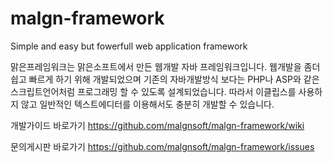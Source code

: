 malgn-framework
===============

Simple and easy but fowerfull web application framework

맑은프레임워크는 맑은소프트에서 만든 웹개발 자바 프레임워크입니다. 웹개발을 좀더 쉽고 빠르게 하기 위해 개발되었으며 기존의 자바개발방식 보다는 PHP나 ASP와 같은 스크립트언어처럼 프로그래밍 할 수 있도록 설계되었습니다. 따라서 이클립스를 사용하지 않고 일반적인 텍스트에디터를 이용해서도 충분히 개발할 수 있습니다.

개발가이드 바로가기 https://github.com/malgnsoft/malgn-framework/wiki

문의게시판 바로가기 https://github.com/malgnsoft/malgn-framework/issues
